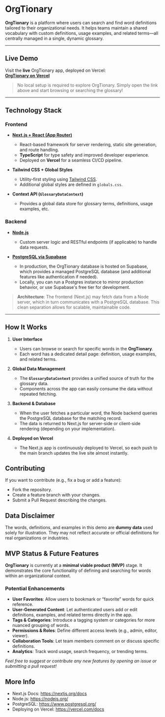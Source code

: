 # OrgTionary

**OrgTionary** is a platform where users can search and find word definitions tailored to their organizational needs. It helps teams maintain a shared vocabulary with custom definitions, usage examples, and related terms—all centrally managed in a single, dynamic glossary.

---

## Live Demo

Visit the **live** OrgTionary app, deployed on Vercel:  
[**OrgTionary on Vercel**](https://orgtionary-frontend.vercel.app/)  

>No local setup is required to explore OrgTionary. Simply open the link above and start browsing or searching the glossary!

---

## Technology Stack

### Frontend

- **[Next.js + React (App Router)](https://nextjs.org/)**  
  - React-based framework for server rendering, static site generation, and route handling.  
  - **TypeScript** for type safety and improved developer experience.  
  - Deployed on **Vercel** for a seamless CI/CD pipeline.
-  **Tailwind CSS + Global Styles**  
    - Utility-first styling using [Tailwind CSS](https://tailwindcss.com/).
   - Additional global styles are defined in `globals.css`.

- **Context API (`GlossaryDataContext`)**  
  - Provides a global data store for glossary terms, definitions, usage examples, etc.

### Backend

- **[Node.js](https://nodejs.org/)**  
  - Custom server logic and RESTful endpoints (if applicable) to handle data requests.

- **[PostgreSQL via Supabase](https://supabase.com/)**  
  - In production, the OrgTionary database is hosted on Supabase, which provides a managed PostgreSQL database (and additional features like authentication if needed).
  - Locally, you can run a Postgres instance to mirror production behavior, or use Supabase's free tier for development.

>**Architecture**: The frontend (Next.js) may fetch data from a Node server, which in turn communicates with a PostgreSQL database. This clean separation allows for scalable, maintainable code.

---

## How It Works

1. **User Interface**  
   - Users can browse or search for specific words in the **OrgTionary**.  
   - Each word has a dedicated detail page: definition, usage examples, and related terms.

2. **Global Data Management**  
   - The **`GlossaryDataContext`** provides a unified source of truth for the glossary data.  
   - Components across the app can easily consume the data without repeated fetching.

3. **Backend & Database**  
   - When the user fetches a particular word, the Node backend queries the PostgreSQL database for the matching record.  
   - The data is returned to Next.js for server-side or client-side rendering (depending on your implementation).

4. **Deployed on Vercel**  
   - The Next.js app is continuously deployed to Vercel, so each push to the main branch updates the live site almost instantly.

## Contributing
If you want to contribute (e.g., fix a bug or add a feature):

- Fork the repository.
- Create a feature branch with your changes.
- Submit a Pull Request describing the changes.


## Data Disclaimer

The words, definitions, and examples in this demo are **dummy data** used solely for illustration. They may not reflect accurate or official definitions for real organizations or industries. 

## MVP Status & Future Features

**OrgTionary** is currently at a **minimal viable product (MVP)** stage. It demonstrates the core functionality of defining and searching for words within an organizational context. 

### Potential Enhancements
- **User Favorites**: Allow users to bookmark or “favorite” words for quick reference.
- **User-Generated Content**: Let authenticated users add or edit definitions, examples, and related terms directly in the app.
- **Tags & Categories**: Introduce a tagging system or categories for more nuanced grouping of words.
- **Permissions & Roles**: Define different access levels (e.g., admin, editor, viewer).
- **Collaboration Tools**: Let team members comment on or discuss specific definitions.
- **Analytics**: Track word usage, search frequency, or trending terms.

*Feel free to suggest or contribute any new features by opening an issue or submitting a pull request!* 

## More Info
- Next.js Docs: https://nextjs.org/docs
- Node.js: https://nodejs.org/
- PostgreSQL: https://www.postgresql.org/
- Deploying on Vercel: https://vercel.com/docs
